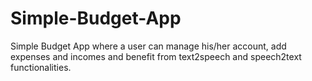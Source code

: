 # Simple-Budget-App
Simple Budget App where a user can manage his/her account, add expenses and incomes and benefit from text2speech and speech2text functionalities.
